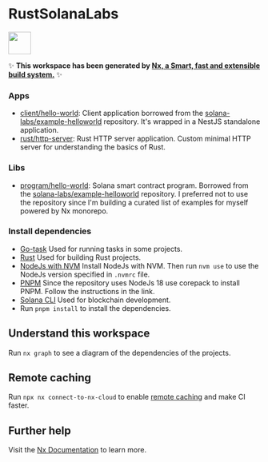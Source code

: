 # RustSolanaLabs

<a alt="Nx logo" href="https://nx.dev" target="_blank" rel="noreferrer"><img src="https://raw.githubusercontent.com/nrwl/nx/master/images/nx-logo.png" width="45"></a>

✨ **This workspace has been generated by [Nx, a Smart, fast and extensible build system.](https://nx.dev)** ✨

### Apps

- [client/hello-world](apps/client/hello-world/README.md): Client application borrowed from the [solana-labs/example-helloworld](https://www.github.com/solana-labs/example-helloworld) repository. It's wrapped in a NestJS standalone application.
- [rust/http-server](apps/rust/http-server/README.md): Rust HTTP server application. Custom minimal HTTP server for understanding the basics of Rust.

### Libs

- [program/hello-world](libs/program/hello-world/README.md): Solana smart contract program. Borrowed from the [solana-labs/example-helloworld](https://www.github.com/solana-labs/example-helloworld) repository. I preferred not to use the repository since I'm building a curated list of examples for myself powered by Nx monorepo.

### Install dependencies

- [Go-task](https://taskfile.dev/installation/) Used for running tasks in some projects.
- [Rust](https://www.rust-lang.org/tools/install) Used for building Rust projects.
- [NodeJs with NVM](https://github.com/nvm-sh/nvm) Install NodeJs with NVM. Then run `nvm use` to use the NodeJs version specified in `.nvmrc` file.
- [PNPM](https://pnpm.io/installation#using-corepack) Since the repository uses NodeJs 18 use corepack to install PNPM. Follow the instructions in the link.
- [Solana CLI](https://docs.solana.com/cli/install-solana-cli-tools) Used for blockchain development.
- Run `pnpm install` to install the dependencies.

## Understand this workspace

Run `nx graph` to see a diagram of the dependencies of the projects.

## Remote caching

Run `npx nx connect-to-nx-cloud` to enable [remote caching](https://nx.app) and make CI faster.

## Further help

Visit the [Nx Documentation](https://nx.dev) to learn more.
